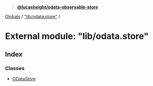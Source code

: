 > **[@lucasheight/odata-observable-store](../README.md)**

[Globals](../globals.md) / ["lib/odata.store"](_lib_odata_store_.md) /

# External module: "lib/odata.store"

## Index

### Classes

* [ODataStore](../classes/_lib_odata_store_.odatastore.md)